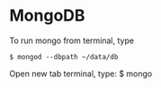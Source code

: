 # MongoDB

To run mongo from terminal, type
	
	$ mongod --dbpath ~/data/db
    
Open new tab terminal, type:
	$ mongo  
